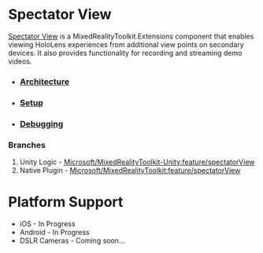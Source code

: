 # Spectator View
[Spectator View](SpectatorView) is a MixedRealityToolkit.Extensions component that enables viewing HoloLens experiences from additional view points on secondary devices. It also provides functionality for recording and streaming demo videos.

* ### [Architecture](SpectatorViewArchitecture.md)
* ### [Setup](SpectatorViewSetup.md)
* ### [Debugging](SpectatorViewDebugging.md)

### Branches
1. Unity Logic - [Microsoft/MixedRealityToolkit-Unity:feature/spectatorView](https://github.com/Microsoft/MixedRealityToolkit-Unity/tree/feature/spectatorView)
2. Native Plugin - [Microsoft/MixedRealityToolkit:feature/spectatorView](https://github.com/Microsoft/MixedRealityToolkit/tree/feature/spectatorView/SpectatorViewPlugin)

# Platform Support
* iOS - In Progress
* Android - In Progress
* DSLR Cameras - Coming soon...
